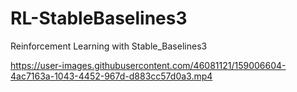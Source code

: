 # RL-StableBaselines3
Reinforcement Learning with Stable_Baselines3


https://user-images.githubusercontent.com/46081121/159006604-4ac7163a-1043-4452-967d-d883cc57d0a3.mp4

